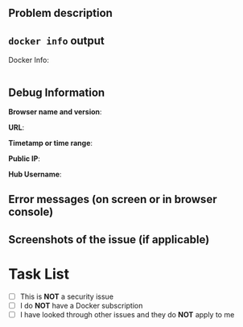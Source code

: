 <!--

Are you in the right place?


## General Issues
Please use https://forums.docker.com to discuss general issues with your environment, how to set
things up, how to use Docker.

## Security Issues
If you are reporting about security vulnerability in the site or about some malicious image that
should be taken down ASAP then please report it via email to security@docker.com. 

## Issues related to running a container in a user's local environment or user's on-prem/cloud based cluster.
- If you are a community user using our Docker Engine product, Please go to https://forums.docker.com/ and verify if other members in the community have run into this issue, or post an issue back to the community.
- If you are a user with a subscription to Docker, you can go to https://hub.docker.com/support/contact/ and create a support ticket.

Please, verify if similar issue is already open by someone else before creating new one. You can
thumbs up an existing issue to express your concern. 

-->


<!--

Great, you are in the right place! Do one of these common issues describe the problem you are experiencing?


## Account Activation Issues
Please go to https://hub.docker.com/support/contact/ and open a ticket so our support team can
activate your account. 

## Password Reset Issues
Please go to the [reset-password page](https://id.docker.com/reset-password/) in order to reset the
password for your Docker Hub account.

## Deleting User Accounts and Organization Accounts
Please see https://docs.docker.com/docker-hub/deactivate-account/ for next steps.

-->



## Problem description


## `docker info` output
<!--
This is only necessary if the problem includes using Docker Desktop or Docker Engine in order 
to replicate the issue you are seeing
-->
Docker Info:
```yaml

```


## Debug Information
**Browser name and version**:


<!-- if applicable, where did you get your error? -->
**URL**:


<!-- please include your timezone -->
**Timetamp or time range**: 


<!--  address of the machine which encountered the error -->
**Public IP**: 


**Hub Username**:


## Error messages (on screen or in browser console)



## Screenshots of the issue (if applicable)
<!--
Please redact or blur any private information!
-->




# Task List
- [ ] This is **NOT** a security issue
- [ ] I do **NOT** have a Docker subscription
- [ ] I have looked through other issues and they do **NOT** apply to me
